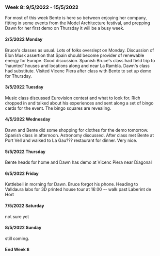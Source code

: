 ### Week 8: 9/5/2022 - 15/5/2022

For most of this week Bente is here so between enjoying her company, fitting in some events from the Model Architecture festival, and prepping Dawn for her first demo on Thursday it will be a busy week.

#### 2/5/2022 Monday

Bruce's classes as usual. Lots of folks overslept on Monday. Discussion of Elon Musk assertion that Spain should become provider of renewable energy for Europe. Good discussion. Spanish Bruce's class had field trip to 'haunted' houses and locations along and near La Rambla. Dawn's class had substitute. Visited Vicenc Piera after class with Bente to set up demo for Thursday.

#### 3/5/2022 Tuesday

Music class discussed Eurovision contest and what to look for. Rich dropped in and talked about his experiences and sent along a set of bingo cards for the event. The bingo squares are revealing.

#### 4/5/2022 Wednesday

Dawn and Bente did some shopping for clothes for the demo tomorrow. Spanish class in afternoon. Astronomy discussed. After class met Bente at Port Vell and walked to La Gau??? restaurant for dinner. Very nice.

#### 5/5/2022 Thursday

Bente heads for home and Dawn has demo at Vicenc Piera near Diagonal

#### 6/5/2022 Friday

Kettlebell in morning for Dawn. Bruce forgot his phone. Heading to Valldaura labs for 3D printed house tour at 16:00 -- walk past Laberint de Hort

#### 7/5/2022 Saturday

not sure yet

#### 8/5/2022 Sunday

still coming.

#### End Week 8

